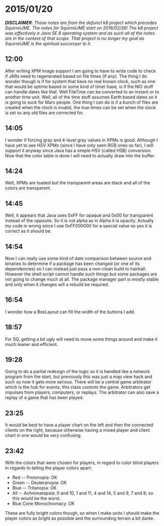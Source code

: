 # 2015/01/20

***DISCLAIMER***: _These notes are from the defunct k8 project which_
_precedes SquirrelJME. The notes for SquirrelJME start on 2016/02/26!_
_The k8 project was effectively a Java SE 8 operating system and as such_
_all of the notes are in the context of that scope. That project is no_
_longer my goal as SquirrelJME is the spiritual successor to it._

## 12:00

After writing XPM image support I am going to have to write code to check if
JARs need to regenerated based on file times (if any). The thing I do wonder
though is if for system that have no real known clock, such as one that would
be uptime based or some kind of timer base, is if the NIO stuff can handle
dates like that. Well FileTime can be converted to an instant or to another
time unit. Well, all of the time stuff assumes Earth based dates so it is
going to suck for Mars people. One thing I can do is if a bunch of files are
created when the clock is invalid, the true times can be set when the clock is
set so any old files are corrected for.

## 14:05

I wonder if forcing gray and 4-level gray values in XPMs is good. Although I
have yet to see HSV XPMs (since I have only seen RGB ones so far), I will
support it anyway since Java has a simple HSV (called HSB) conversion. Now
that the color table is done I will need to actually draw into the buffer.

## 14:24

Well, XPMs are loaded but the transparent areas are black and all of the
colors are transparent.

## 14:45

Well, it appears that Java uses 0xFF for opaque and 0x00 for transparent
instead of the opposite. So it is not alpha as in Alpha it is opacity.
Actually my code is wrong since I use 0xFF000000 for a special value so yes it
is correct as it should be.

## 14:54

Now I can really use some kind of date comparison between source and binaries
to determine if a package has been changed (or one of its dependencies) so I
can instead just pass a non-clean build to hairball. However the shell script
cannot handle such things but some packages are not going to change much at
all. The package manager part is mostly stable and only when it changes will a
rebuild be required.

## 16:54

I wonder how a BoxLayout can fill the width of the buttons I add.

## 18:57

For SQ, getting a bit ugly will need to move some things around and make it
much leaner and efficient.

## 19:28

Going to do a partial redesign of the logic so it is handled like a network
program from the start, but previously this was just a map view hack and such
so now it gets more serious. There will be a central game arbitrator which is
the hub for events, this class controls the game. Arbitrators get impulses
from players, computers, or replays. The arbitrator can also save a replay of
a game that has been played.

## 23:25

It would be best to have a player chart on the left and then the connected
clients on the right, because otherwise having a mixed player and client chart
in one would be very confusing.

## 23:42

With the colors that were chosen for players, in regard to color blind players
in regards to telling the player colors apart:

  * Red -- Protonopia: OK
  * Green -- Deuteranopia: OK
  * Blue -- Tritanopia: OK
  * All -- Achromatopsia: 0 and 10, 1 and 11, 4 and 14, 5 and 9, 7 and 8; so
    this would be the worst.
  * Blue Cone Monochromacy: OK

These are fully bright colors though, so when I make units I should make the
player colors as bright as possible and the surrounding terrain a bit darke.

